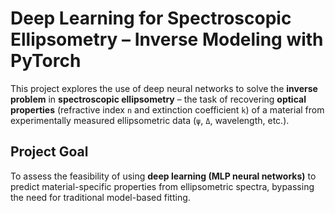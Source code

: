 # Deep Learning for Spectroscopic Ellipsometry – Inverse Modeling with PyTorch

This project explores the use of deep neural networks to solve the **inverse problem** in **spectroscopic ellipsometry** – the task of recovering **optical properties** (refractive index `n` and extinction coefficient `k`) of a material from experimentally measured ellipsometric data (`ψ`, `Δ`, wavelength, etc.).

## Project Goal

To assess the feasibility of using **deep learning (MLP neural networks)** to predict material-specific properties from ellipsometric spectra, bypassing the need for traditional model-based fitting.

